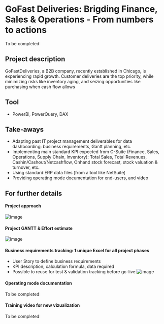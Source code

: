 # GoFast Deliveries: Brigding Finance, Sales & Operations - From numbers to actions
To be completed

## Project description
GoFastDeliveries, a B2B company, recently established in Chicago, is experiencing rapid growth. Customer deliveries are the top priority, while minimizing risks like inventory aging, and seizing opportunities like purchasing when cash flow allows

## Tool
- PowerBI, PowerQuery, DAX

## Take-aways
- Adapting past IT project management deliverables for data dashboarding: business requirements, Gantt planning, etc.
- Implementing main standard KPI expected from C-Suite (Finance, Sales, Operations, Supply Chain, Inventory): Total Sales, Total Revenues, Cashin/Cashout/Netcashflow, Onhand stock forecast, stock valuation & turnover, etc.
- Using standard ERP data files (from a tool like NetSuite)
- Providing operating mode documentation for end-users, and video

## For further details
#### Project approach
![image](https://github.com/user-attachments/assets/2fc4d30d-7ed3-457e-afd6-4de4bc98797e)
#### Project GANTT & Effort estimate
![image](https://github.com/user-attachments/assets/4e3e7773-c0e1-4588-aea6-d063ca81465f)
#### Business requirements tracking: 1 unique Excel for all project phases
- User Story to define business requirements
- KPI description, calculation formula, data required
- Possible to reuse for test & validation tracking before go-live
![image](https://github.com/user-attachments/assets/4e3f9f9f-0ddd-4818-9b13-799d4754d90f)

#### Operating mode documentation
To be completed
#### Training video for new vizualization
To be completed
